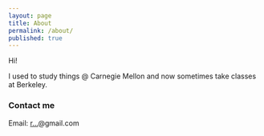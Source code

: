 ```yaml
---
layout: page
title: About
permalink: /about/
published: true
---
```


Hi!

I used to study things @ Carnegie Mellon and now sometimes take classes at Berkeley.


### Contact me
Email: 
<a href="http://www.google.com/recaptcha/mailhide/d?k=01PYCOPrK1dOs4tB0KZL6NdA==&amp;c=JoDVDQg-Mj_WPBcb5QWOzlEuWuA8PAe6f_MF0xAol3w=" onclick="window.open('http://www.google.com/recaptcha/mailhide/d?k\07501PYCOPrK1dOs4tB0KZL6NdA\75\75\46c\75JoDVDQg-Mj_WPBcb5QWOzlEuWuA8PAe6f_MF0xAol3w\075', '', 'toolbar=0,scrollbars=0,location=0,statusbar=0,menubar=0,resizable=0,width=500,height=300'); return false;" title="Reveal this e-mail address">r...</a>@gmail.com

